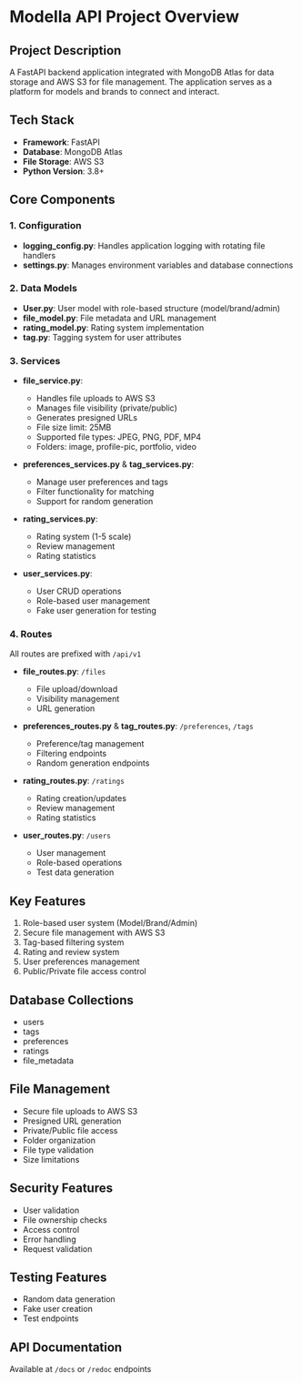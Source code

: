 # Modella API Project Overview

## Project Description

A FastAPI backend application integrated with MongoDB Atlas for data storage and AWS S3 for file management. The application serves as a platform for models and brands to connect and interact.

## Tech Stack

- **Framework**: FastAPI
- **Database**: MongoDB Atlas
- **File Storage**: AWS S3
- **Python Version**: 3.8+

## Core Components

### 1. Configuration

- **logging_config.py**: Handles application logging with rotating file handlers
- **settings.py**: Manages environment variables and database connections

### 2. Data Models

- **User.py**: User model with role-based structure (model/brand/admin)
- **file_model.py**: File metadata and URL management
- **rating_model.py**: Rating system implementation
- **tag.py**: Tagging system for user attributes

### 3. Services

- **file_service.py**:

  - Handles file uploads to AWS S3
  - Manages file visibility (private/public)
  - Generates presigned URLs
  - File size limit: 25MB
  - Supported file types: JPEG, PNG, PDF, MP4
  - Folders: image, profile-pic, portfolio, video

- **preferences_services.py** & **tag_services.py**:

  - Manage user preferences and tags
  - Filter functionality for matching
  - Support for random generation

- **rating_services.py**:

  - Rating system (1-5 scale)
  - Review management
  - Rating statistics

- **user_services.py**:
  - User CRUD operations
  - Role-based user management
  - Fake user generation for testing

### 4. Routes

All routes are prefixed with `/api/v1`

- **file_routes.py**: `/files`

  - File upload/download
  - Visibility management
  - URL generation

- **preferences_routes.py** & **tag_routes.py**: `/preferences`, `/tags`

  - Preference/tag management
  - Filtering endpoints
  - Random generation endpoints

- **rating_routes.py**: `/ratings`

  - Rating creation/updates
  - Review management
  - Rating statistics

- **user_routes.py**: `/users`
  - User management
  - Role-based operations
  - Test data generation

## Key Features

1. Role-based user system (Model/Brand/Admin)
2. Secure file management with AWS S3
3. Tag-based filtering system
4. Rating and review system
5. User preferences management
6. Public/Private file access control

## Database Collections

- users
- tags
- preferences
- ratings
- file_metadata

## File Management

- Secure file uploads to AWS S3
- Presigned URL generation
- Private/Public file access
- Folder organization
- File type validation
- Size limitations

## Security Features

- User validation
- File ownership checks
- Access control
- Error handling
- Request validation

## Testing Features

- Random data generation
- Fake user creation
- Test endpoints

## API Documentation

Available at `/docs` or `/redoc` endpoints

